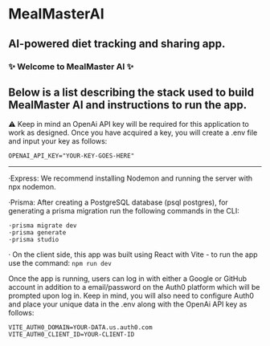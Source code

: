 # MealMasterAI
## AI-powered diet tracking and sharing app.

### ✨ Welcome to MealMaster AI ✨

Below is a list describing the stack used to build MealMaster AI and instructions to run the app.
----------------------------------------------------------
⚠️ Keep in mind an OpenAi API key will be required for this application to work as designed. Once you have acquired a key, you will create a .env file and input your key as follows:
```
OPENAI_API_KEY="YOUR-KEY-GOES-HERE"
```
----------------------------------------------------------


·Express: We recommend installing Nodemon and running the server with npx nodemon.

·Prisma: After creating a PostgreSQL database (psql postgres), for generating a     prisma migration run the following commands in the CLI:
```
·prisma migrate dev
·prisma generate
·prisma studio
```
· On the client side, this app was built using React with Vite - to run the app use the command: ```npm run dev```

Once the app is running, users can log in with either a Google or GitHub account in addition to a email/password on the Auth0 platform which will be prompted upon log in. Keep in mind, you will also need to configure Auth0 and place your unique data in the .env along with the OpenAi API key as follows: 
```
VITE_AUTH0_DOMAIN=YOUR-DATA.us.auth0.com
VITE_AUTH0_CLIENT_ID=YOUR-CLIENT-ID
```
